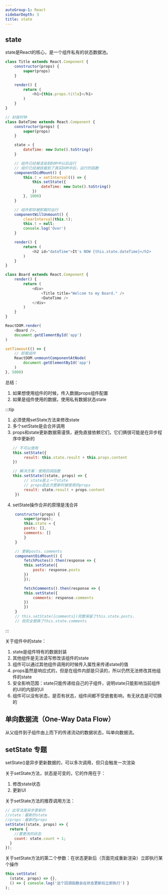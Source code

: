 ```yaml
---
autoGroup-1: React
sidebarDepth: 3
title: state
---
```


## state
state是React的核心，是一个组件私有的状态数据池。
```javascript
class Title extends React.Component {
    constructor(props) {
        super(props)
    }

    render() {
        return (
            <h1>{this.props.title}</h1>
        )
    }
}

// 封装时钟
class DateTime extends React.Component {
    constructor(props) {
        super(props)
    }

    state = {
        dateTime: new Date().toString()
    }

    // 组件已经被渲染到DOM中以后运行
    // 组价已经被挂载到了真实DOM中后，运行的函数
    componentDidMount() {
        this.t = setInterval(() => {
            this.setState({
                dateTime: new Date().toString()
            })
        }, 1000)
    }

    // 组件即将被卸载时运行
    componentWillUnmount() {
        clearInterval(this.t);
        this.t = null;
        console.log('Over')
    }

    render() {
        return (
            <h2 id="dateTime">It's NOW {this.state.dateTime}</h2>
        )
    }
}

class Board extends React.Component {
    render() {
        return (
            <div>
                <Title title="Welcom to my Board." />
                <DateTime />
            </div>
        )
    }
}

ReactDOM.render(
    <Board />,
    document.getElementById('app')
)

setTimeout(() => {
    // 卸载组件
    ReactDOM.unmountComponentAtNode(
        document.getElementById('app')
    )
}, 5000)
```
总结：
1. 如果想使用组件的时候，传入数据props组件配置
2. 如果是组件使用的数据，使用私有数据状态state

:::tip
1. 必须使用setState方法来修改state
2. 多个setState是会合并调用
3. props和state更新数据需谨慎，避免直接依赖它们，它们俩很可能是在异步程序中更新的
   ```javascript
   // 不可以使用
   this.setState({
        result: this.state.result + this.props.content
   })

   // 解决方案：使用回调函数
   this.setState((state, props) => {
        // state是上一个state
        // props是此次更新时被使用的props
        result: state.result + props.content
    })
   ```
4. setState操作合并的原理是浅合并
   ```javascript
    constructor(props) {
        super(props);
        this.state = {
        posts: [],
        comments: []
        }
    }

    // 更新posts、comments
    componentDidMount() {
        fetchPostes().then(response => {
        this.setState({
            posts: response.posts
        })
        });

        fetchComments().then(response => {
        this.setState({
            comments: response.comments
        })
        })
    }
    // this.setState({comments})完整保留了this.state.posts，
    // 但完全替换了this.state.comments
   ```
:::

关于组件中的state：
1. state是组件特有的数据封装
2. 其他组件是无法读写修改该组件的state
3. 组件可以通过其他组件调用的时候传入属性来传递state的值
4. props虽然是响应式的，但是在组件内部是只读的，所以仍然无法修改其他组件的state
5. 安全影响范围：state只能传递给自己的子组件，说明state只能影响当前组件的UI的内部的UI
6. 组件可以没有状态，是否有状态，组件间都不受嵌套影响，有无状态是可切换的

## 单向数据流（One-Way Data Flow）
从父组件到子组件由上而下的传递流动的数据状态，叫单向数据流。

## setState 专题
setState()是异步更新数据的，可以多次调用，但只会触发一次渲染

关于setState方法，状态是可变的，它的作用在于：
1. 修改state状态
2. 更新UI

关于setState方法的推荐调用方法：
```javascript
// 此写法是异步更新的
//state：最新的state
//props：最新的props
setState((state, props) => {
  return {
    //要更改的状态
    count: state.count + 1;
  }
});
```
关于setState方法的第二个参数：在状态更新后（页面完成重新渲染）立即执行某个操作
```javascript
this.setState(
  (state, props) => {},
  () => { console.log('这个回调函数会在状态更新后立即执行') }
);
```